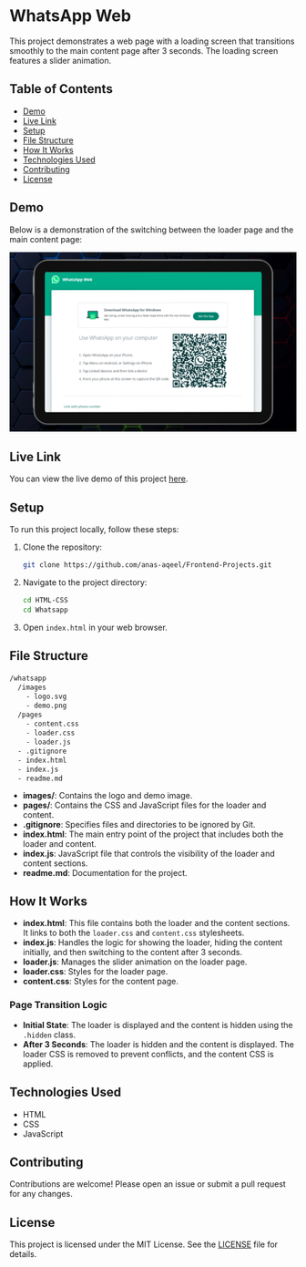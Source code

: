 
# WhatsApp Web 

This project demonstrates a web page with a loading screen that transitions smoothly to the main content page after 3 seconds. The loading screen features a slider animation.

## Table of Contents
- [Demo](#demo)
- [Live Link](#live-link)
- [Setup](#setup)
- [File Structure](#file-structure)
- [How It Works](#how-it-works)
- [Technologies Used](#technologies-used)
- [Contributing](#contributing)
- [License](#license)

## Demo

Below is a demonstration of the switching between the loader page and the main content page:

![Demo](./images/demo.png)

## Live Link

You can view the live demo of this project [here](https://whatsapp-omega-seven.vercel.app/).

## Setup

To run this project locally, follow these steps:

1. Clone the repository:
   ```bash
   git clone https://github.com/anas-aqeel/Frontend-Projects.git
   ```
2. Navigate to the project directory:
   ```bash
   cd HTML-CSS
   cd Whatsapp
   ```
3. Open `index.html` in your web browser.

## File Structure

```
/whatsapp
  /images
    - logo.svg
    - demo.png
  /pages
    - content.css
    - loader.css
    - loader.js
  - .gitignore
  - index.html
  - index.js
  - readme.md
```

- **images/**: Contains the logo and demo image.
- **pages/**: Contains the CSS and JavaScript files for the loader and content.
- **.gitignore**: Specifies files and directories to be ignored by Git.
- **index.html**: The main entry point of the project that includes both the loader and content.
- **index.js**: JavaScript file that controls the visibility of the loader and content sections.
- **readme.md**: Documentation for the project.

## How It Works

- **index.html**: This file contains both the loader and the content sections. It links to both the `loader.css` and `content.css` stylesheets.
- **index.js**: Handles the logic for showing the loader, hiding the content initially, and then switching to the content after 3 seconds.
- **loader.js**: Manages the slider animation on the loader page.
- **loader.css**: Styles for the loader page.
- **content.css**: Styles for the content page.

### Page Transition Logic

- **Initial State**: The loader is displayed and the content is hidden using the `.hidden` class.
- **After 3 Seconds**: The loader is hidden and the content is displayed. The loader CSS is removed to prevent conflicts, and the content CSS is applied.

## Technologies Used

- HTML
- CSS
- JavaScript

## Contributing

Contributions are welcome! Please open an issue or submit a pull request for any changes.

## License

This project is licensed under the MIT License. See the [LICENSE](LICENSE) file for details.
